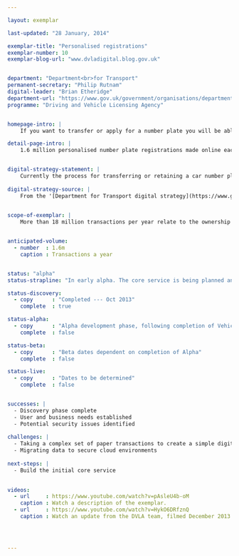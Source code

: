 ```yaml
---

layout: exemplar

last-updated: "28 January, 2014"

exemplar-title: "Personalised registrations"
exemplar-number: 10
exemplar-blog-url: "www.dvladigital.blog.gov.uk"


department: "Department<br>for Transport"
permanent-secretary: "Philip Rutnam"
digital-leader: "Brian Etheridge"
department-url: "https://www.gov.uk/government/organisations/department-for-transport"
programme: "Driving and Vehicle Licensing Agency"


homepage-intro: |
    If you want to transfer or apply for a number plate you will be able do so online, without having to visit a DVLA office

detail-page-intro: |
    1.6 million personalised number plate registrations made online each year


digital-strategy-statement: |
    Currently the process for transferring or retaining a car number plate and related services is a paper transaction, often carried out at a DVLA local Office. This process will be digitised so the customer or an intermediary can do it online.
    
digital-strategy-source: |
    From the '[Department for Transport digital strategy](https://www.gov.uk/government/publications/department-for-transport-digital-strategy)' – December 2012
    

scope-of-exemplar: |
    More than 18 million transactions per year relate to the ownership and status of vehicles (eg death of owner, purchase / destruction / export of car). A further 1.6m transactions related to personalised registration (eg buying the number plate, transferring it to another car, etc). The exemplar was scoped as all large vehicle transactions except those affected by abolishing the tax disc and those already highly digitised. Discovery revealed that easily digitisable activity falls into 3 domains – vehicle ownership / status, personalised registration and data sharing – all 3 depend on good vehicle records.


anticipated-volume:
  - number  : 1.6m
    caption : Transactions a year


status: "alpha"
status-strapline: "In early alpha. The core service is being planned and designed. It will be developed along with [Exemplar number 11: Vehicle management](/transformation/manage-vehicle)."

status-discovery:
  - copy      : "Completed --- Oct 2013"
    complete  : true

status-alpha:
  - copy      : "Alpha development phase, following completion of Vehicle Management alpha --- April 2014 to June 2014"
    complete  : false

status-beta:
  - copy      : "Beta dates dependent on completion of Alpha"
    complete  : false

status-live:
  - copy      : "Dates to be determined"
    complete  : false


successes: |
  - Discovery phase complete
  - User and business needs established
  - Potential security issues identified
  
challenges: |
  - Taking a complex set of paper transactions to create a simple digital service 
  - Migrating data to secure cloud environments 
  
next-steps: |
  - Build the initial core service
  

videos:
  - url     : https://www.youtube.com/watch?v=pAsleU4b-oM
    caption : Watch a description of the exemplar.
  - url     : https://www.youtube.com/watch?v=HykO6DRfznQ
    caption : Watch an update from the DVLA team, filmed December 2013.




---
```




